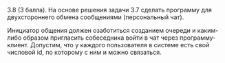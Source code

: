 3.8 (3 балла). На основе решения задачи 3.7 сделать программу для двухстороннего обмена сообщениями (персональный чат).

Инициатор общения должен озаботиться созданием очереди и каким-либо образом пригласить собеседника войти в чат через программу-клиент. Допустим, что у каждого пользователя в системе есть свой числовой id, по которому с ним и можно связаться.
